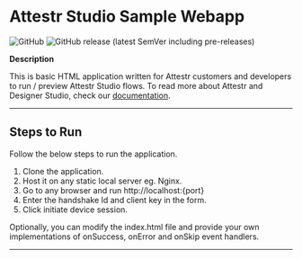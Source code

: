 # Attestr Studio Sample Webapp
![GitHub](https://img.shields.io/github/license/attestr/studio-sample-webapp)
![GitHub release (latest SemVer including pre-releases)](https://img.shields.io/github/v/release/attestr/studio-sample-webapp?include_prereleases)

**Description**

This is basic HTML application written for Attestr customers and developers to run / preview Attestr Studio flows. To read more about Attestr and Designer Studio, check our [documentation](https://docs.attestr.com/attestr-docs/attestr-introduction).

---

## Steps to Run

Follow the below steps to run the application.

1. Clone the application.
2. Host it on any static local server eg. Nginx.
3. Go to any browser and run http://localhost:{port}
4. Enter the handshake Id and client key in the form.
5. Click initiate device session.

Optionally, you can modify the index.html file and provide your own implementations of onSuccess, onError and onSkip event handlers.

---
